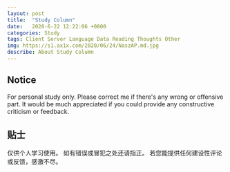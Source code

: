 ```yaml
---
layout: post
title:  "Study Column"
date:   2020-6-22 12:22:06 +0800
categories: Study
tags: Client Server Language Data Reading Thoughts Other
img: https://s1.ax1x.com/2020/06/24/NaszAP.md.jpg
describe: About Study Column
---
```


## 
## Notice

For personal study only. Please correct me if there's any wrong or offensive part. It would be much appreciated if you could provide any constructive criticism or feedback.



## 贴士

仅供个人学习使用。 如有错误或冒犯之处还请指正。 若您能提供任何建设性评论或反馈，感激不尽。





